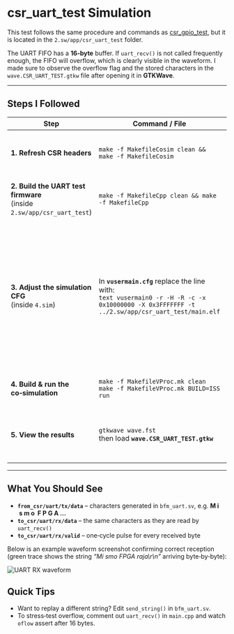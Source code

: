 # csr_uart_test Simulation

This test follows the same procedure and commands as [csr_gpio_test](../csr_gpio_test/README.md), but it is located in the `2.sw/app/csr_uart_test` folder.

The UART FIFO has a **16‑byte** buffer. If `uart_recv()` is not called frequently enough, the FIFO will overflow, which is clearly visible in the waveform. I made sure to observe the overflow flag and the stored characters in the `wave.CSR_UART_TEST.gtkw` file after opening it in **GTKWave**.

---

## Steps I Followed

| Step | Command / File | What It Does |
|------|----------------|--------------|
| **1. Refresh CSR headers** | ```make -f MakefileCosim clean && make -f MakefileCosim ``` | Keeps software and hardware CSR definitions in sync. |
| **2. Build the UART test firmware** <br>(inside `2.sw/app/csr_uart_test`) | ```make -f MakefileCpp clean && make -f MakefileCpp ``` | Generates `main.elf` that continuously calls `uart_recv()`. |
| **3. Adjust the simulation CFG** <br>(inside `4.sim`) | In **`vusermain.cfg`** replace the line with: <br>``` text vusermain0 -r -H -R -c -x 0x10000000 -X 0x3FFFFFFF -t ../2.sw/app/csr_uart_test/main.elf ``` | **⚠️  Important:** the wider range `0x1000_0000 – 0x3FFF_FFFF` includes **DMEM**. The narrower range used in the GPIO test (`0x2000_0000 – 0x2000_FFFF`) **skips DMEM** and the program will never run correctly. |
| **4. Build & run the co‑simulation** | ```make -f MakefileVProc.mk clean make -f MakefileVProc.mk BUILD=ISS run ``` | Produces `wave.fst` with all DUT signals. |
| **5. View the results** | ```gtkwave wave.fst ``` <br>then load **`wave.CSR_UART_TEST.gtkw`** | Inspect RX/TX activity and watch the `oflow` flag when FIFO fills. |

---

## What You Should See

* **`from_csr/uart/tx/data`** – characters generated in `bfm_uart.sv`, e.g. **M i  s m o  F P G A …**
* **`to_csr/uart/rx/data`** – the same characters as they are read by `uart_recv()`
* **`to_csr/uart/rx/valid`** – one‑cycle pulse for every received byte

Below is an example waveform screenshot confirming correct reception (green trace shows the string *“Mi smo FPGA raja\r\n”* arriving byte‑by‑byte):

![UART RX waveform](./doc/img/uart_rx_ok.png)


## Quick Tips

* Want to replay a different string? Edit `send_string()` in `bfm_uart.sv`.
* To stress‑test overflow, comment out `uart_recv()` in `main.cpp` and watch `oflow` assert after 16 bytes.
